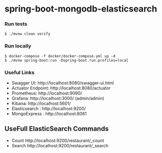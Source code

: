 # spring-boot-mongodb-elasticsearch

### Run tests
`$ ./mvnw clean verify`

### Run locally
```
$ docker-compose -f docker/docker-compose.yml up -d
$ ./mvnw spring-boot:run -Dspring-boot.run.profiles=local
```


### Useful Links
* Swagger UI: http://localhost:8080/swagger-ui.html
* Actuator Endpoint: http://localhost:8080/actuator
* Prometheus: http://localhost:9090/
* Grafana: http://localhost:3000/ (admin/admin)
* Kibana: http://localhost:5601/
* Elasticsearch : http://localhost:9200/
* MongoExpress : http://localhost:8081

## UseFull ElasticSearch Commands
 - Count http://localhost:9200/restaurant/_count
 - Search http://localhost:9200/restaurant/_search
